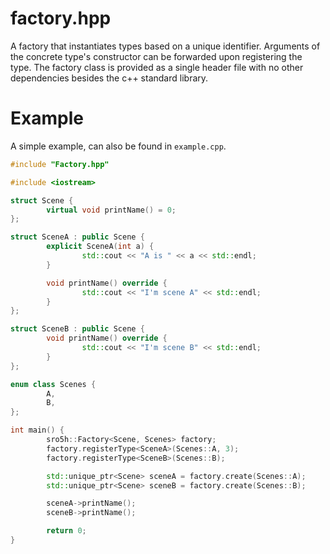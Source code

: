# factory.hpp

A factory that instantiates types based on a unique identifier. Arguments of the concrete type's
constructor can be forwarded upon registering the type.
The factory class is provided as a single header file with no other dependencies besides
the c++ standard library.

# Example

A simple example, can also be found in `example.cpp`.

```c++
#include "Factory.hpp"

#include <iostream>

struct Scene {
        virtual void printName() = 0;
};

struct SceneA : public Scene {
        explicit SceneA(int a) {
                std::cout << "A is " << a << std::endl;
        }

        void printName() override {
                std::cout << "I'm scene A" << std::endl;
        }
};

struct SceneB : public Scene {
        void printName() override {
                std::cout << "I'm scene B" << std::endl;
        }
};

enum class Scenes {
        A,
        B,
};

int main() {
        sro5h::Factory<Scene, Scenes> factory;
        factory.registerType<SceneA>(Scenes::A, 3);
        factory.registerType<SceneB>(Scenes::B);

        std::unique_ptr<Scene> sceneA = factory.create(Scenes::A);
        std::unique_ptr<Scene> sceneB = factory.create(Scenes::B);

        sceneA->printName();
        sceneB->printName();

        return 0;
}
```
